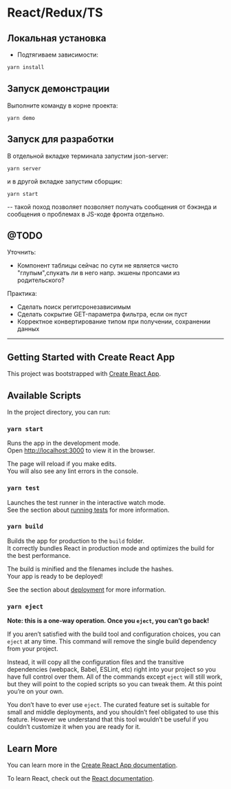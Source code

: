 # React/Redux/TS
## Локальная установка 

* Подтягиваем зависимости:
  

```bash
yarn install 
```

## Запуск демонстрации

Выполните команду в корне проекта:
```shell
yarn demo
```


## Запуск для разработки

В отдельной вкладке терминала запустим json-server:
```
yarn server
```
и в другой вкладке запустим сборщик:
```
yarn start
```

-- такой поход позволяет позволяет получать сообщения от бэкэнда и сообщения о проблемах в JS-коде фронта отдельно.

## @TODO

Уточнить:
* Компонент таблицы сейчас по сути не является чисто "глупым",спукать ли в него напр. экшены пропсами из родительского?

Практика:
* Сделать поиск регитсронезависимым
* Сделать сокрытие GET-параметра фильтра, если он пуст
* Корректное конвертирование типом при получении, сохранении данных

--------------------------

## Getting Started with Create React App

This project was bootstrapped with [Create React App](https://github.com/facebook/create-react-app).

## Available Scripts

In the project directory, you can run:

### `yarn start`

Runs the app in the development mode.\
Open [http://localhost:3000](http://localhost:3000) to view it in the browser.

The page will reload if you make edits.\
You will also see any lint errors in the console.

### `yarn test`

Launches the test runner in the interactive watch mode.\
See the section about [running tests](https://facebook.github.io/create-react-app/docs/running-tests) for more information.

### `yarn build`

Builds the app for production to the `build` folder.\
It correctly bundles React in production mode and optimizes the build for the best performance.

The build is minified and the filenames include the hashes.\
Your app is ready to be deployed!

See the section about [deployment](https://facebook.github.io/create-react-app/docs/deployment) for more information.

### `yarn eject`

**Note: this is a one-way operation. Once you `eject`, you can’t go back!**

If you aren’t satisfied with the build tool and configuration choices, you can `eject` at any time. This command will remove the single build dependency from your project.

Instead, it will copy all the configuration files and the transitive dependencies (webpack, Babel, ESLint, etc) right into your project so you have full control over them. All of the commands except `eject` will still work, but they will point to the copied scripts so you can tweak them. At this point you’re on your own.

You don’t have to ever use `eject`. The curated feature set is suitable for small and middle deployments, and you shouldn’t feel obligated to use this feature. However we understand that this tool wouldn’t be useful if you couldn’t customize it when you are ready for it.

## Learn More

You can learn more in the [Create React App documentation](https://facebook.github.io/create-react-app/docs/getting-started).

To learn React, check out the [React documentation](https://reactjs.org/).
